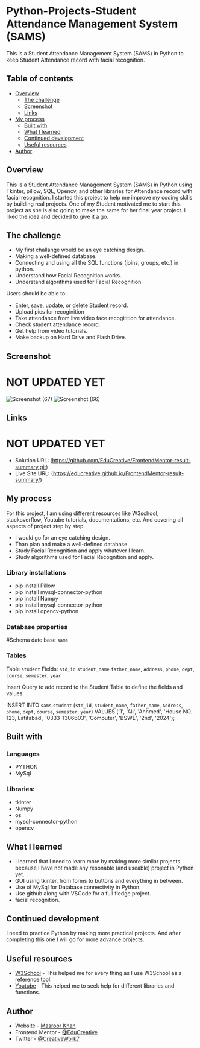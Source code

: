 # Python-Projects-Student Attendance Management System (SAMS)

This is a Student Attendance Management System (SAMS) in Python to keep Student Attendance record with facial recognition.

## Table of contents

- [Overview](#overview)
  - [The challenge](#the-challenge)
  - [Screenshot](#screenshot)
  - [Links](#links)
- [My process](#my-process)
  - [Built with](#built-with)
  - [What I learned](#what-i-learned)
  - [Continued development](#continued-development)
  - [Useful resources](#useful-resources)
- [Author](#author)

## Overview
This is a Student Attendance Management System (SAMS) in Python using Tkinter, pillow, SQL, Opencv, and other libraries for Attendance record with facial recognition. I started this project to help me improve my coding skills by building real projects. One of my Student motivated me to start this project as she is also going to make the same for her final year project. I liked the idea and decided to give it a go. 


## The challenge

- My first challange would be an eye catching design.
- Making a well-defined database.
- Connecting and using all the SQL functions (joins, groups, etc.) in python.
- Understand how Facial Recognition works.
- Understand algorithms used for Facial Recognition.


Users should be able to:

- Enter, save, update, or delete Student record.
- Upload pics for recoginition
- Take attendance from live video face recogitition for attendance.
- Check student attendance record.
- Get help from video tutorials.
- Make backup on Hard Drive and Flash Drive. 

## Screenshot
# NOT UPDATED YET
![Screenshot (67)](https://github.com/EduCreative/FrontendMentor-result-summary/assets/108581855/65668f3e-5df2-4616-92b9-7c6c8aa22ab5)
![Screenshot (66)](https://github.com/EduCreative/FrontendMentor-result-summary/assets/108581855/7a820dab-0719-4cc3-b5a0-73c0d8bdcdf6)

## Links
# NOT UPDATED YET
- Solution URL: (https://github.com/EduCreative/FrontendMentor-result-summary.git)
- Live Site URL: (https://educreative.github.io/FrontendMentor-result-summary/)

## My process
For this project, I am using different resources like W3school, stackoverflow, Youtube tutorials, documentations, etc. And covering all aspects of project step by step.
- I would go for an eye catching design.
- Than plan and make a well-defined database.
- Study Facial Recognition and apply whatever I learn.
- Study algorithms used for Facial Recognition and apply.

### Library installations
- pip install Pillow
- pip install mysql-connector-python
- pip install Numpy
- pip install mysql-connector-python
- pip install opencv-python


### Database properties

#Schema
date base   `sams`

### Tables
Table       `student`
Fields:
`std_id`
`student_name`
`father_name`, 
`Address`, 
`phone`, 
`dept`, 
`course`, 
`semester`, 
`year`

 Insert Query to add record to the Student Table to define the fields and values

INSERT INTO `sams`.`student` (`std_id`, `student_name`, `father_name`, `Address`, `phone`, `dept`, `course`, `semester`, `year`) VALUES ('1', 'Ali', 'Ahhmed', 'House NO. 123, Latifabad', '0333-1306603', 'Computer', 'BSWE', '2nd', '2024');

## Built with
### Languages
- PYTHON
- MySql
  
### Libraries:
- tkinter
- Numpy
- os
- mysql-connector-python
- opencv 

## What I learned

- I learned that I need to learn more by making more similar projects because I have not made any resonable (and useable) project in Python yet.
- GUI using tkinter, from forms to buttons and everything in between.
- Use of MySql for Database connectivity in Python.
- Use github along with VSCode for a full fledge project.
- facial recognition.

## Continued development

I need to practice Python by making more practical projects. And after completing this one I will go for more advance projects.

## Useful resources

- [W3School](https://www.w3school.com) - This helped me for every thing as I use W3School as a reference tool.
- [Youtube](https://www.youtube.com) - This helped me to seek help for different libraries and functions.


## Author

- Website - [Masroor Khan](https://educreative.github.io/)
- Frontend Mentor - [@EduCreative](https://www.frontendmentor.io/profile/EduCreative)
- Twitter - [@CreativeWork7](https://www.twitter.com/CreativeWork7)
